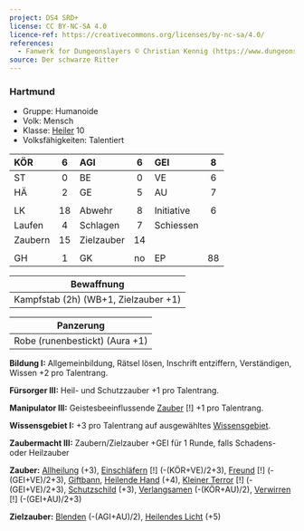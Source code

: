 ```yaml
---
project: DS4 SRD+
license: CC BY-NC-SA 4.0
licence-ref: https://creativecommons.org/licenses/by-nc-sa/4.0/
references: 
  - Fanwerk for Dungeonslayers © Christian Kennig (https://www.dungeonslayers.net/)
source: Der schwarze Ritter
---
```


### Hartmund

- Gruppe: Humanoide
- Volk: Mensch
- Klasse: [Heiler](../../grw/charaktere-klasse-heiler.md) 10
- Volksfähigkeiten: Talentiert

| KÖR     |  6  | AGI        |  6  | GEI        |  8  |
| :------ | :-: | :--------- | :-: | :--------- | :-: |
| ST      |  0  | BE         |  0  | VE         |  6  |
| HÄ      |  2  | GE         |  5  | AU         |  7  |
|         |     |            |     |            |     |
| LK      | 18  | Abwehr     |  8  | Initiative |  6  |
| Laufen  |  4  | Schlagen   |  7  | Schiessen  |     |
| Zaubern | 15  | Zielzauber | 14  |            |     |
|         |     |            |     |            |     |
| GH      |  1  | GK         | no  | EP         | 88  |

|              Bewaffnung              |
| :----------------------------------: |
| Kampfstab (2h) (WB+1, Zielzauber +1) |

|           Panzerung            |
| :----------------------------: |
| Robe (runenbestickt) (Aura +1) |

**Bildung I:** Allgemeinbildung, Rätsel lösen, Inschrift entziffern, Verständigen, Wissen +2 pro Talentrang.

**Fürsorger III:** Heil- und Schutzzauber +1 pro Talentrang.

**Manipulator III:** Geistesbeeinflussende [Zauber](../../fanwerk/zauber/zauber.md) [!] +1 pro Talentrang.

**Wissensgebiet I:** +3 pro Talentrang auf ausgewähltes [Wissensgebiet](../../grw/talente/wissensgebiet.md).

**Zaubermacht III:** Zaubern/Zielzauber +GEI für 1 Runde, falls Schadens- oder Heilzauber

**Zauber:** [Allheilung](../../grw/zauber/allheilung.md) (+3), [Einschläfern](../../grw/zauber/einschlaefern.md) [!] (-(KÖR+VE)/2+3), [Freund](../../grw/zauber/freund.md) [!] (-(GEI+VE)/2+3), [Giftbann](../../grw/zauber/giftbann.md), [Heilende Hand](../../grw/zauber/heilende-hand.md) (+4), [Kleiner Terror](../../grw/zauber/kleiner-terror.md) [!] (-(GEI+VE)/2+3), [Schutzschild](../../grw/zauber/schutzschild.md) (+3), [Verlangsamen](../../grw/zauber/verlangsamen.md) (-(KÖR+AU)/2), [Verwirren](../../grw/zauber/verwirren.md) [!] (-(GEI+AU)/2+3)

**Zielzauber:** [Blenden](../../grw/zauber/blenden.md) (-(AGI+AU)/2), [Heilendes Licht](../../grw/zauber/heilendes-licht.md) (+5)


